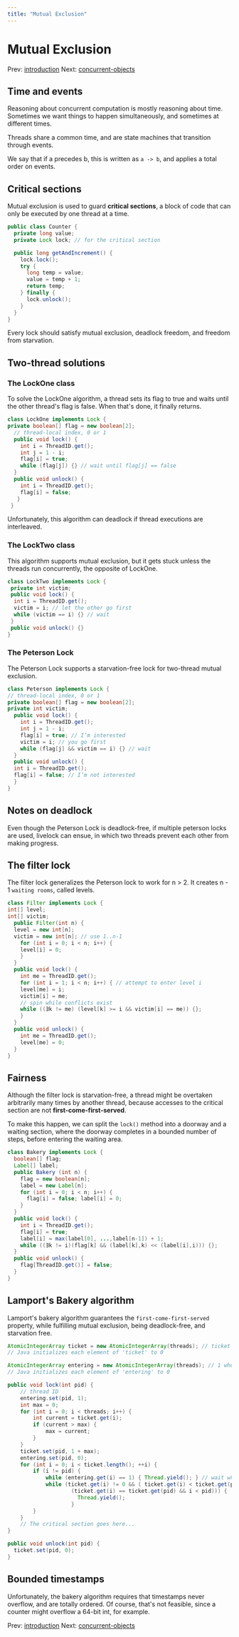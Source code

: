 ```yaml
---
title: "Mutual Exclusion"
---
```


# Mutual Exclusion

Prev: [introduction](introduction.md)
Next: [concurrent-objects](concurrent-objects.md)

## Time and events

Reasoning about concurrent computation is mostly reasoning about time.
Sometimes we want things to happen simultaneously, and sometimes at
different times.

Threads share a common time, and are state machines that transition
through events.

We say that if a precedes b, this is written as `a -> b`, and applies a
total order on events.

## Critical sections

Mutual exclusion is used to guard **critical sections**, a block of code
that can only be executed by one thread at a time.

```java
public class Counter {
  private long value;
  private Lock lock; // for the critical section

  public long getAndIncrement() {
    lock.lock();
    try {
      long temp = value;
      value = temp + 1;
      return temp;
    } finally {
      lock.unlock();
    }
  }
}
```

Every lock should satisfy mutual exclusion, deadlock freedom, and
freedom from starvation.

## Two-thread solutions

### The LockOne class

To solve the LockOne algorithm, a thread sets its flag to true and waits
until the other thread's flag is false. When that's done, it finally
returns.

```java
class LockOne implements Lock {
private boolean[] flag = new boolean[2];
  // thread-local index, 0 or 1
  public void lock() {
    int i = ThreadID.get();
    int j = 1 - i;
    flag[i] = true;
    while (flag[j]) {} // wait until flag[j] == false
  }
  public void unlock() {
    int i = ThreadID.get();
    flag[i] = false;
   }
 }
```

Unfortunately, this algorithm can deadlock if thread executions are
interleaved.

### The LockTwo class

This algorithm supports mutual exclusion, but it gets stuck unless the
threads run concurrently, the opposite of LockOne.

```java
class LockTwo implements Lock {
 private int victim;
 public void lock() {
  int i = ThreadID.get();
  victim = i; // let the other go first
  while (victim == i) {} // wait
 }
 public void unlock() {}
}
```

### The Peterson Lock

The Peterson Lock supports a starvation-free lock for two-thread mutual
exclusion.

```java
class Peterson implements Lock {
// thread-local index, 0 or 1
private boolean[] flag = new boolean[2];
private int victim;
  public void lock() {
    int i = ThreadID.get();
    int j = 1 - i;
    flag[i] = true; // I’m interested
    victim = i; // you go first
    while (flag[j] && victim == i) {} // wait
  }
  public void unlock() {
  int i = ThreadID.get();
  flag[i] = false; // I’m not interested
  }
}
```

## Notes on deadlock

Even though the Peterson Lock is deadlock-free, if multiple peterson
locks are used, livelock can ensue, in which two threads prevent each
other from making progress.

## The filter lock

The filter lock generalizes the Peterson lock to work for n > 2. It
creates n - 1 `waiting rooms`, called levels.

```java
class Filter implements Lock {
int[] level;
int[] victim;
  public Filter(int n) {
  level = new int[n];
  victim = new int[n]; // use 1..n-1
    for (int i = 0; i < n; i++) {
    level[i] = 0;
    }
  }
  public void lock() {
    int me = ThreadID.get();
    for (int i = 1; i < n; i++) { // attempt to enter level i
    level[me] = i;
    victim[i] = me;
    // spin while conflicts exist
    while ((∃k != me) (level[k] >= i && victim[i] == me)) {};
    }
  }
  public void unlock() {
    int me = ThreadID.get();
    level[me] = 0;
  }
}
```

## Fairness

Although the filter lock is starvation-free, a thread might be overtaken
arbitrarily many times by another thread, because accesses to the
critical section are not **first-come-first-served**.

To make this happen, we can split the `lock()` method into a doorway and
a waiting section, where the doorway completes in a bounded number of
steps, before entering the waiting area.

```java
class Bakery implements Lock {
  boolean[] flag;
  Label[] label;
  public Bakery (int n) {
    flag = new boolean[n];
    label = new Label[n];
    for (int i = 0; i < n; i++) {
      flag[i] = false; label[i] = 0;
    }
  }
  public void lock() {
    int i = ThreadID.get();
    flag[i] = true;
    label[i] = max(label[0], ...,label[n-1]) + 1;
    while ((∃k != i)(flag[k] && (label[k],k) << (label[i],i))) {};
  }
  public void unlock() {
    flag[ThreadID.get()] = false;
  }
}
```

## Lamport's Bakery algorithm

Lamport's bakery algorithm guarantees the `first-come-first-served`
property, while fulfilling mutual exclusion, being deadlock-free, and
starvation free.

```java
AtomicIntegerArray ticket = new AtomicIntegerArray(threads); // ticket for threads in line, n - number of threads
// Java initializes each element of 'ticket' to 0

AtomicIntegerArray entering = new AtomicIntegerArray(threads); // 1 when thread entering in line
// Java initializes each element of 'entering' to 0

public void lock(int pid) {
    // thread ID
    entering.set(pid, 1);
    int max = 0;
    for (int i = 0; i < threads; i++) {
        int current = ticket.get(i);
        if (current > max) {
            max = current;
        }
    }
    ticket.set(pid, 1 + max);
    entering.set(pid, 0);
    for (int i = 0; i < ticket.length(); ++i) {
        if (i != pid) {
            while (entering.get(i) == 1) { Thread.yield(); } // wait while other thread picks a ticket
            while (ticket.get(i) != 0 && ( ticket.get(i) < ticket.get(pid) ||
                    (ticket.get(i) == ticket.get(pid) && i < pid))) {
                      Thread.yield();
                    }
        }
    }
    // The critical section goes here...
}

public void unlock(int pid) {
  ticket.set(pid, 0);
}
```

## Bounded timestamps

Unfortunately, the bakery algorithm requires that timestamps never
overflow, and are totally ordered. Of course, that's not feasible, since
a counter might overflow a 64-bit int, for example.

Prev: [introduction](introduction.md)
Next: [concurrent-objects](concurrent-objects.md)
